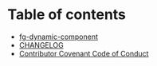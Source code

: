 # Table of contents

* [fg-dynamic-component](README.md)
* [CHANGELOG](CHANGELOG.md)
* [Contributor Covenant Code of Conduct](CODE\_OF\_CONDUCT.md)
